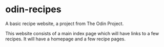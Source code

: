 # odin-recipes
A basic recipe website, a project from The Odin Project.

This website consists of a main index page which will have links to a few recipes.
It will have a homepage and a few recipe pages.
